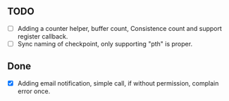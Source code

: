 ## TODO

- [ ] Adding a counter helper, buffer count, Consistence count and support register callback.
- [ ] Sync naming of checkpoint, only supporting "pth" is proper.

## Done
- [x] Adding email notification, simple call, if without permission, complain error once.

